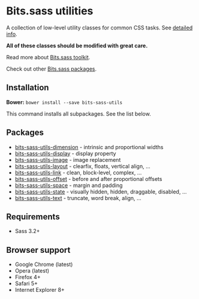 # Bits.sass utilities

A collection of low-level utility classes for common CSS tasks.
See [detailed info](https://github.com/bits-sass/docs/utilities.md).

__All of these classes should be modified with great care.__

Read more about [Bits.sass toolkit](https://github.com/bits-sass/bits.sass).

Check out other [Bits.sass packages](https://github.com/bits-sass).

## Installation

__Bower:__ `bower install --save bits-sass-utils`

This command installs all subpackages. See the list below.

## Packages

* [bits-sass-utils-dimension](https://github.com/bits-sass/utils-dimension) - intrinsic and proportional widths
* [bits-sass-utils-display](https://github.com/bits-sass/utils-display) - display property
* [bits-sass-utils-image](https://github.com/bits-sass/utils-image) - image replacement
* [bits-sass-utils-layout](https://github.com/bits-sass/utils-layout) - clearfix, floats, vertical align, ...
* [bits-sass-utils-link](https://github.com/bits-sass/utils-link) - clean, block-level, complex, ...
* [bits-sass-utils-offset](https://github.com/bits-sass/utils-offset) - before and after proportional offsets
* [bits-sass-utils-space](https://github.com/bits-sass/utils-space) - margin and padding
* [bits-sass-utils-state](https://github.com/bits-sass/utils-state) - visually hidden, hidden, draggable, disabled, ...
* [bits-sass-utils-text](https://github.com/bits-sass/utils-text) - truncate, word break, align, ...

## Requirements

* Sass 3.2+

## Browser support

* Google Chrome (latest)
* Opera (latest)
* Firefox 4+
* Safari 5+
* Internet Explorer 8+
